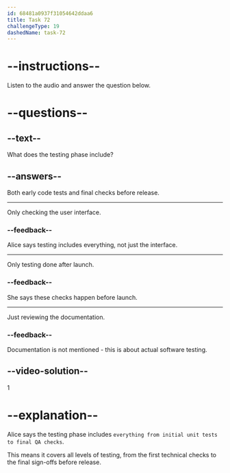 ```yaml
---
id: 68481a0937f31054642ddaa6
title: Task 72
challengeType: 19
dashedName: task-72
---
```


<!-- (audio) Alice: This covers everything from initial unit tests to final quality assurance checks before launch. -->

# --instructions--

Listen to the audio and answer the question below.

# --questions--

## --text--

What does the testing phase include?

## --answers--

Both early code tests and final checks before release.

---

Only checking the user interface.

### --feedback--

Alice says testing includes everything, not just the interface.

---

Only testing done after launch.

### --feedback--

She says these checks happen before launch.

---

Just reviewing the documentation.

### --feedback--

Documentation is not mentioned - this is about actual software testing.

## --video-solution--

1

# --explanation--

Alice says the testing phase includes `everything from initial unit tests to final QA checks`.

This means it covers all levels of testing, from the first technical checks to the final sign-offs before release.
